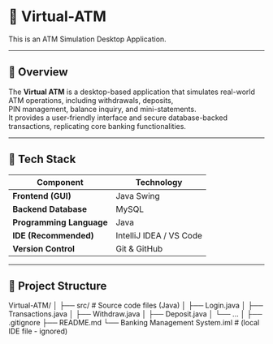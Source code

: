 # 🏦 Virtual-ATM
This is an ATM Simulation Desktop Application.

---

## 📖 Overview
The **Virtual ATM** is a desktop-based application that simulates real-world ATM operations, including withdrawals, deposits,  
PIN management, balance inquiry, and mini-statements.  
It provides a user-friendly interface and secure database-backed transactions, replicating core banking functionalities.

---

## 🧰 Tech Stack
| Component | Technology |
|------------|-------------|
| **Frontend (GUI)** | Java Swing |
| **Backend Database** | MySQL |
| **Programming Language** | Java |
| **IDE (Recommended)** | IntelliJ IDEA / VS Code |
| **Version Control** | Git & GitHub |

---

## 🧱 Project Structure
Virtual-ATM/
│
├── src/ # Source code files (Java)
│ ├── Login.java
│ ├── Transactions.java
│ ├── Withdraw.java
│ ├── Deposit.java
│ └── ...
│
├── .gitignore
├── README.md
└── Banking Management System.iml # (local IDE file - ignored)

